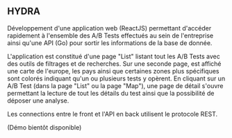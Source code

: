 <h2>HYDRA</h2>

Développement d'une application web (ReactJS) permettant d'accéder rapidement à l'ensemble des A/B Tests effectués au sein de l'entreprise ainsi qu'une API (Go) pour sortir les informations de la base de donnée.

L'application est constitué d'une page "List" listant tout les A/B Tests avec des outils de filtrages et de recherches. 
Sur une seconde page, est affiché une carte de l'europe, les pays ainsi que certaines zones plus spécifiques sont colorés indiquant qu'un ou plusieurs tests y opèrent. 
En cliquant sur un A/B Test (dans la page "List" ou la page "Map"), une page de détail s'ouvre permettant la lecture de tout les détails du test ainsi que la possibilité de déposer une analyse.

Les connections entre le front et l'API en back utilisent le protocole REST.

(Démo bientôt disponible)
